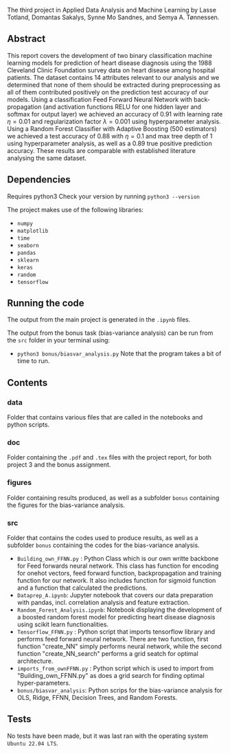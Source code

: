 The third project in Applied Data Analysis and Machine Learning by Lasse Totland, Domantas Sakalys, Synne Mo Sandnes, and Semya A. Tønnessen. 

## Abstract 
This report covers the development of two binary classification machine learning models for prediction of heart disease diagnosis using the 1988 Cleveland Clinic Foundation survey data on heart disease among hospital patients. The dataset contains 14 attributes relevant to our analysis and we determined that none of them should be extracted during preprocessing as all of them contributed positively on the prediction test accuracy of our models. Using a classification Feed Forward Neural Network with back-propagation (and activation functions RELU for one hidden layer and softmax for output layer) we achieved an accuracy of $0.91$ with learning rate $\eta = 0.01$ and regularization factor $\lambda = 0.001$ using hyperparameter analysis. Using a Random Forest Classifier with Adaptive Boosting (500 estimators) we achieved a test accuracy of $0.88$ with $\eta = 0.1$ and max tree depth of $1$ using hyperparameter analysis, as well as a $0.89$ true positive prediction accuracy. These results are comparable with established literature analysing the same dataset.

## Dependencies 
Requires python3 
Check your version by running 
``` python3 --version ``` 

The project makes use of the following libraries: 
- `numpy`
- `matplotlib`
- `time`
- `seaborn`
- `pandas`
- `sklearn`
- `keras`
- `random`
- `tensorflow`

## Running the code 
The output from the main project is generated in the `.ipynb` files. 

The output from the bonus task (bias-variance analysis) can be run from the `src` folder in your terminal using: 
- `python3 bonus/biasvar_analysis.py`
Note that the program takes a bit of time to run. 

## Contents 
### data
Folder that contains various files that are called in the notebooks and python scripts.

### doc
Folder containing the `.pdf` and `.tex` files with the project report, for both project 3 and the bonus assignment. 

### figures 
Folder containing results produced, as well as a subfolder `bonus` containing the figures for the bias-variance analysis. 

### src 
Folder that contains the codes used to produce results, as well as a subfolder `bonus` containing the codes for the bias-variance analysis. 

- `Building_own_FFNN.py` : Python Class which is our own writte backbone for Feed forwards neural network. This class has function for encoding for onehot vectors, feed forward function, backpropagation and training function for our network. It also includes function for sigmoid function and a function that calculated the predictions. 
- `Dataprep_A.ipynb`: Jupyter notebook that covers our data preparation with pandas, incl. correlation analysis and feature extraction.
- `Random_Forest_Analysis.ipynb`: Notebook displaying the development of a boosted random forest model for predicting heart disease diagnosis using scikit learn functionalities.
- `Tensorflow_FFNN.py` :  Python script that imports tensorflow library and performs feed forward neural network. There are two function, first function "create_NN" simply performs neural network, while the second function "create_NN_search" performs a grid seatch for optimal architecture.
- `imports_from_ownFFNN.py` : Python script which is used to import from "Building_own_FFNN.py" as does a grid search for finding optimal hyper-parameters.
- `bonus/biasvar_analysis`: Python scrips for the bias-variance analysis for OLS, Ridge, FFNN, Decision Trees, and Random Forests. 

## Tests 
No tests have been made, but it was last ran with the operating system `Ubuntu 22.04 LTS`. 
